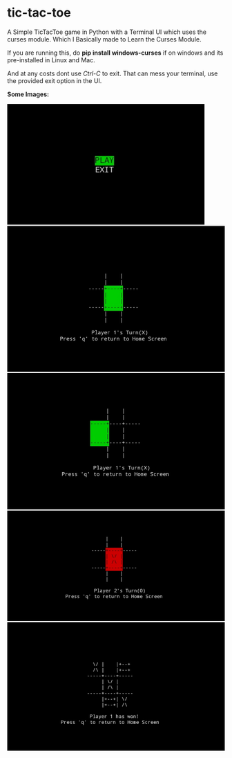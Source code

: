 # tic-tac-toe
A Simple TicTacToe game in Python with a Terminal UI which uses the curses module.
Which I Basically made to Learn the Curses Module.

If you are running this,
do **pip install windows-curses** if on windows
and its pre-installed in Linux and Mac.

And at any costs dont use *Ctrl-C* to exit.
That can mess your terminal, use the provided exit option in the UI.

**Some Images:**

![image](https://github.com/SKP627/TicTacToe/blob/main/Images/home_screen.jpg)
![image](https://github.com/SKP627/TicTacToe/blob/main/Images/play1.jpg)
![image](https://github.com/SKP627/TicTacToe/blob/main/Images/play2.jpg)
![image](https://github.com/SKP627/TicTacToe/blob/main/Images/play3.jpg)
![image](https://github.com/SKP627/TicTacToe/blob/main/Images/end_screen.jpg)
